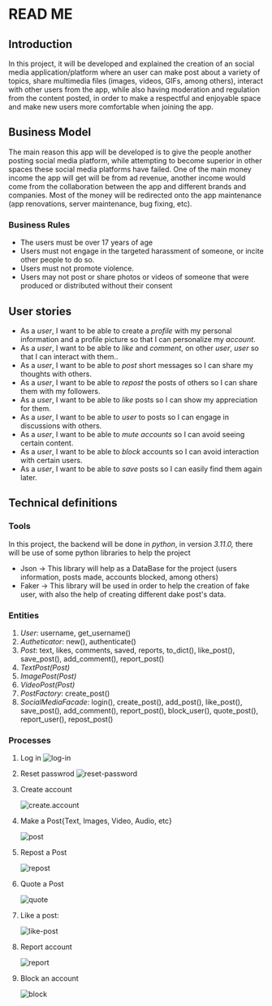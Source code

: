 # READ ME
## Introduction
In this project, it will be developed and explained the creation of an social media application/platform where an user can make post about a variety of topics, share multimedia files (images, videos, GIFs, among others), interact with other users from the app, while also having moderation and regulation from the content posted, in order to make a respectful and enjoyable space and make new users more comfortable when joining the app.
## Business Model
The main reason this app will be developed is to give the people another posting social media platform, while attempting to become superior in other spaces these social media platforms have failed. One of the main money income the app will get will be from ad revenue, another income would come from the collaboration between the app and different brands and companies. Most of the money will be redirected onto the app maintenance (app renovations, server maintenance, bug fixing, etc).
### Business Rules
- The users must be over 17 years of age
- Users must not engage in the targeted harassment of someone, or incite other people to do so.
- Users must not promote violence.
- Users may not post or share photos or videos of someone that were produced or distributed without their consent

## User stories
- As a _user_, I want to be able to create a _profile_ with my personal information and a profile picture so that I can personalize my _account_.
- As a _user_, I want to be able to _like_ and _comment_, on other _user_, _user_ so that I can interact with them..
- As a _user_, I want to be able to _post_ short messages so I can share my thoughts with others.
- As a _user_, I want to be able to _repost_ the posts of others so I can share them with my followers.
- As a _user_, I want to be able to _like_ posts so I can show my appreciation for them.
- As a _user_, I want to be able to _user_ to posts so I can engage in discussions with others.
- As a _user_, I want to be able to _mute_ _accounts_ so I can avoid seeing certain content.
- As a _user_, I want to be able to _block_ accounts so I can avoid interaction with certain users.
- As a _user_, I want to be able to _save_ posts so I can easily find them again later.

## Technical definitions
### Tools
In this project, the backend will be done in *python*, in version *3.11.0,* there will be use of some python libraries to help the project
- Json → This library will help as a DataBase for the project (users information, posts made, accounts blocked, among others)
- Faker → This library will be used in order to help the creation of fake user, with also the help of creating different dake post's data.

### Entities
1. _User_: username, get_username()
2. _Autheticator_: new(), authenticate()
3. _Post_: text, likes, comments, saved, reports, to_dict(), like_post(), save_post(), add_comment(), report_post()
4. _TextPost(Post)_
5. _ImagePost(Post)_
6. _VideoPost(Post)_
7. _PostFactory_: create_post()
8. _SocialMediaFacade_: login(), create_post(), add_post(), like_post(), save_post(), add_comment(), report_post(), block_user(), quote_post(), report_user(), repost_post()

### Processes
1. Log in
   ![log-in](https://github.com/TomasCardenas00/project/blob/main/backend/images/log_in-diag.jpg)
     
2. Reset passwrod
   ![reset-password](https://github.com/TomasCardenas00/project/blob/main/backend/images/reset_password-diag.jpg)

3. Create account

   ![create.account](https://github.com/TomasCardenas00/project/blob/main/backend/images/create_acount-diag.jpg)
4. Make a Post{Text, Images, Video, Audio, etc}

   ![post](https://github.com/TomasCardenas00/project/blob/main/backend/images/make_a_post-diag.jpg)
5. Repost a Post

   ![repost](https://github.com/TomasCardenas00/project/blob/main/backend/images/repost_post-diag.jpg)
6. Quote a Post

   ![quote](https://github.com/TomasCardenas00/project/blob/main/backend/images/quote_post-diag.jpg)
7. Like a post:
   
   ![like-post](https://github.com/TomasCardenas00/project/blob/main/backend/images/like_post-diag.jpg)
8. Report account
   
   ![report](https://github.com/TomasCardenas00/project/blob/main/backend/images/report_account-diag.jpg)
9. Block an account
   
   ![block](https://github.com/TomasCardenas00/project/blob/main/backend/images/block_user-diag.jpg)  
   

